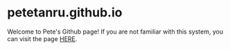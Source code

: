 # petetanru.github.io

Welcome to Pete's Github page! If you are not familiar with this system, you can visit the page [HERE](https://www.petetanru.github.io).
